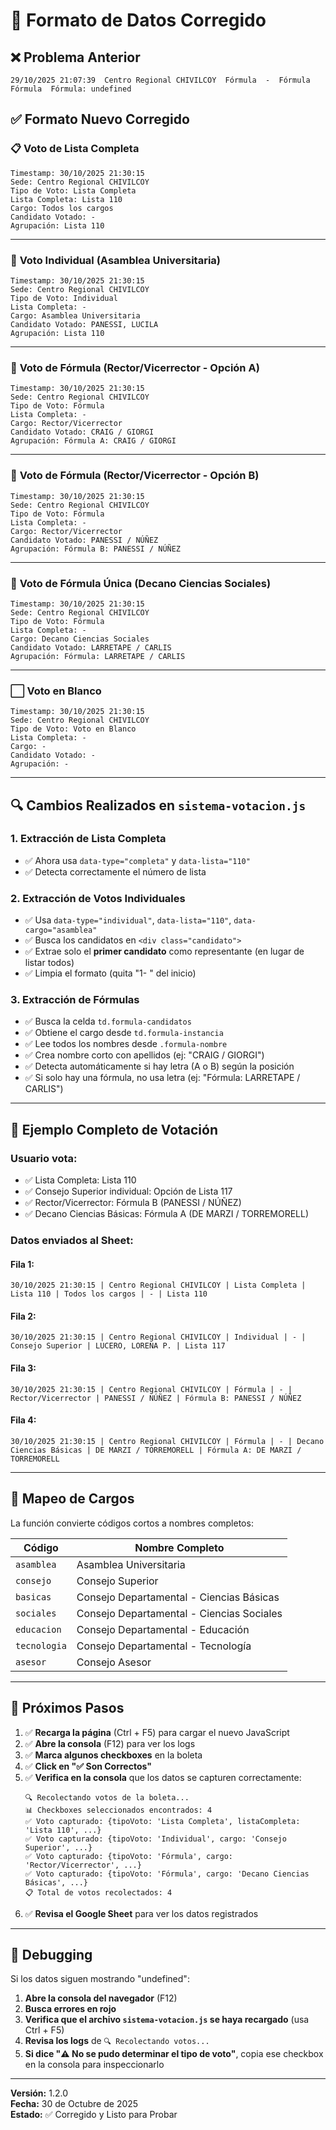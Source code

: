 # 🔧 Formato de Datos Corregido

## ❌ Problema Anterior
```
29/10/2025 21:07:39  Centro Regional CHIVILCOY  Fórmula  -  Fórmula  Fórmula  Fórmula: undefined
```

## ✅ Formato Nuevo Corregido

### 📋 **Voto de Lista Completa**
```
Timestamp: 30/10/2025 21:30:15
Sede: Centro Regional CHIVILCOY
Tipo de Voto: Lista Completa
Lista Completa: Lista 110
Cargo: Todos los cargos
Candidato Votado: -
Agrupación: Lista 110
```

---

### 🎯 **Voto Individual (Asamblea Universitaria)**
```
Timestamp: 30/10/2025 21:30:15
Sede: Centro Regional CHIVILCOY
Tipo de Voto: Individual
Lista Completa: -
Cargo: Asamblea Universitaria
Candidato Votado: PANESSI, LUCILA
Agrupación: Lista 110
```

---

### 👥 **Voto de Fórmula (Rector/Vicerrector - Opción A)**
```
Timestamp: 30/10/2025 21:30:15
Sede: Centro Regional CHIVILCOY
Tipo de Voto: Fórmula
Lista Completa: -
Cargo: Rector/Vicerrector
Candidato Votado: CRAIG / GIORGI
Agrupación: Fórmula A: CRAIG / GIORGI
```

---

### 👥 **Voto de Fórmula (Rector/Vicerrector - Opción B)**
```
Timestamp: 30/10/2025 21:30:15
Sede: Centro Regional CHIVILCOY
Tipo de Voto: Fórmula
Lista Completa: -
Cargo: Rector/Vicerrector
Candidato Votado: PANESSI / NÚÑEZ
Agrupación: Fórmula B: PANESSI / NÚÑEZ
```

---

### 👤 **Voto de Fórmula Única (Decano Ciencias Sociales)**
```
Timestamp: 30/10/2025 21:30:15
Sede: Centro Regional CHIVILCOY
Tipo de Voto: Fórmula
Lista Completa: -
Cargo: Decano Ciencias Sociales
Candidato Votado: LARRETAPE / CARLIS
Agrupación: Fórmula: LARRETAPE / CARLIS
```

---

### ⬜ **Voto en Blanco**
```
Timestamp: 30/10/2025 21:30:15
Sede: Centro Regional CHIVILCOY
Tipo de Voto: Voto en Blanco
Lista Completa: -
Cargo: -
Candidato Votado: -
Agrupación: -
```

---

## 🔍 Cambios Realizados en `sistema-votacion.js`

### 1. **Extracción de Lista Completa**
- ✅ Ahora usa `data-type="completa"` y `data-lista="110"`
- ✅ Detecta correctamente el número de lista

### 2. **Extracción de Votos Individuales**
- ✅ Usa `data-type="individual"`, `data-lista="110"`, `data-cargo="asamblea"`
- ✅ Busca los candidatos en `<div class="candidato">`
- ✅ Extrae solo el **primer candidato** como representante (en lugar de listar todos)
- ✅ Limpia el formato (quita "1- " del inicio)

### 3. **Extracción de Fórmulas**
- ✅ Busca la celda `td.formula-candidatos`
- ✅ Obtiene el cargo desde `td.formula-instancia`
- ✅ Lee todos los nombres desde `.formula-nombre`
- ✅ Crea nombre corto con apellidos (ej: "CRAIG / GIORGI")
- ✅ Detecta automáticamente si hay letra (A o B) según la posición
- ✅ Si solo hay una fórmula, no usa letra (ej: "Fórmula: LARRETAPE / CARLIS")

---

## 🧪 Ejemplo Completo de Votación

### **Usuario vota:**
- ✅ Lista Completa: Lista 110
- ✅ Consejo Superior individual: Opción de Lista 117
- ✅ Rector/Vicerrector: Fórmula B (PANESSI / NÚÑEZ)
- ✅ Decano Ciencias Básicas: Fórmula A (DE MARZI / TORREMORELL)

### **Datos enviados al Sheet:**

#### Fila 1:
```
30/10/2025 21:30:15 | Centro Regional CHIVILCOY | Lista Completa | Lista 110 | Todos los cargos | - | Lista 110
```

#### Fila 2:
```
30/10/2025 21:30:15 | Centro Regional CHIVILCOY | Individual | - | Consejo Superior | LUCERO, LORENA P. | Lista 117
```

#### Fila 3:
```
30/10/2025 21:30:15 | Centro Regional CHIVILCOY | Fórmula | - | Rector/Vicerrector | PANESSI / NÚÑEZ | Fórmula B: PANESSI / NÚÑEZ
```

#### Fila 4:
```
30/10/2025 21:30:15 | Centro Regional CHIVILCOY | Fórmula | - | Decano Ciencias Básicas | DE MARZI / TORREMORELL | Fórmula A: DE MARZI / TORREMORELL
```

---

## 🎯 Mapeo de Cargos

La función convierte códigos cortos a nombres completos:

| Código | Nombre Completo |
|--------|-----------------|
| `asamblea` | Asamblea Universitaria |
| `consejo` | Consejo Superior |
| `basicas` | Consejo Departamental - Ciencias Básicas |
| `sociales` | Consejo Departamental - Ciencias Sociales |
| `educacion` | Consejo Departamental - Educación |
| `tecnologia` | Consejo Departamental - Tecnología |
| `asesor` | Consejo Asesor |

---

## 🚀 Próximos Pasos

1. ✅ **Recarga la página** (Ctrl + F5) para cargar el nuevo JavaScript
2. ✅ **Abre la consola** (F12) para ver los logs
3. ✅ **Marca algunos checkboxes** en la boleta
4. ✅ **Click en "✅ Son Correctos"**
5. ✅ **Verifica en la consola** que los datos se capturen correctamente:
   ```
   🔍 Recolectando votos de la boleta...
   📊 Checkboxes seleccionados encontrados: 4
   ✅ Voto capturado: {tipoVoto: 'Lista Completa', listaCompleta: 'Lista 110', ...}
   ✅ Voto capturado: {tipoVoto: 'Individual', cargo: 'Consejo Superior', ...}
   ✅ Voto capturado: {tipoVoto: 'Fórmula', cargo: 'Rector/Vicerrector', ...}
   ✅ Voto capturado: {tipoVoto: 'Fórmula', cargo: 'Decano Ciencias Básicas', ...}
   📋 Total de votos recolectados: 4
   ```
6. ✅ **Revisa el Google Sheet** para ver los datos registrados

---

## 🐛 Debugging

Si los datos siguen mostrando "undefined":

1. **Abre la consola del navegador** (F12)
2. **Busca errores en rojo**
3. **Verifica que el archivo `sistema-votacion.js` se haya recargado** (usa Ctrl + F5)
4. **Revisa los logs** de `🔍 Recolectando votos...`
5. **Si dice "⚠️ No se pudo determinar el tipo de voto"**, copia ese checkbox en la consola para inspeccionarlo

---

**Versión:** 1.2.0  
**Fecha:** 30 de Octubre de 2025  
**Estado:** ✅ Corregido y Listo para Probar

